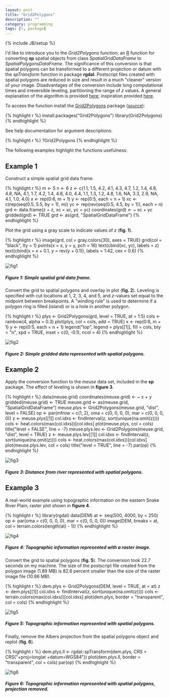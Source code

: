 ```yaml
---
layout: post
title: "Grid2Polygons"
description: ""
category: programming
tags: [r, package]
---
```

{% include JB/setup %}

I'd like to introduce you to the *Grid2Polygons* function; an 
[R](http://www.r-project.org/) function for
converting **sp** spatial objects from class *SpatialGridDataFrame* 
to *SpatialPolygonsDataFrame*. 
The significance of this conversion is that
spatial polygons can be transformed to a different projection or datum with 
the *spTransform* function in package **rgdal**. 
Postscript files created with spatial polygons are reduced in size and result 
in a much "cleaner" version of your image. Disadvantages of the conversion 
include long computational times and irreversible leveling, 
partitioning the range of *z* values. 
A general explanation of the algorithm is provided
[here](http://stackoverflow.com/questions/643995/algorithm-to-merge-adjacent-rectangles-into-polygon});
inspiration provided
[here](http://menugget.blogspot.com/2012/04/create-polygons-from-matrix.html).

To access the function install the 
[Grid2Polygons](http://cran.r-project.org/web/packages/Grid2Polygons/index.html) 
package ([source](https://github.com/jfisher-usgs/Grid2Polygons)):

{% highlight r %}
install.packages("Grid2Polygons")
library(Grid2Polygons)
{% endhighlight %}

See help documentation for argument descriptions:

{% highlight r %}
?Grid2Polygons
{% endhighlight %}

The following examples highlight the functions usefulness:

## Example 1

Construct a simple spatial grid data frame.

{% highlight r %}
m <- 5
n <- 6
z <- c(1.1,  1.5,  4.2,  4.1,  4.3,  4.7,
       1.2,  1.4,  4.8,  4.8,   NA,  4.1,
       1.7,  4.2,  1.4,  4.8,  4.0,  4.4,
       1.1,  1.3,  1.2,  4.8,  1.6,   NA,
       3.3,  2.9,   NA,  4.1,  1.0,  4.0)
x <- rep(0:6, m + 1)
y <- rep(0:5, each = n + 1)
xc <- c(rep(seq(0.5, 5.5, by = 1), m))
yc <- rep(rev(seq(0.5, 4.5, by = 1)), each = n)
grd <- data.frame(z = z, xc = xc, yc = yc)
coordinates(grd) <- ~ xc + yc
gridded(grd) <- TRUE
grd <- as(grd, "SpatialGridDataFrame")
{% endhighlight %}

Plot the grid using a gray scale to indicate values of *z* (**fig. 1**).

{% highlight r %}
image(grd, col = gray.colors(30), axes = TRUE)
grid(col = "black", lty = 1)
points(x = x, y = y, pch = 16)
text(cbind(xc, yc), labels = z)
text(cbind(x = x + 0.1, y = rev(y + 0.1)), labels = 1:42, cex = 0.6)
{% endhighlight %}

<div class="img-centered">
  <img src="/images/2012-06-04/fig1.png" alt="fig1" title="Figure 1"/>
  <div class="caption">
    <h5>Figure 1: Simple spatial grid data frame.</h5> 
  </div>
</div>

Convert the grid to spatial polygons and overlay in plot (**fig. 2**). 
Leveling is specified with cut locations at 1, 2, 3, 4, and 5, and 
*z*-values set equal to the midpoint between breakpoints. A "winding rule"
is used to determine if a polygon ring is filled (island) or is a 
hole in another polygon.

{% highlight r %}
plys <- Grid2Polygons(grd, level = TRUE, at = 1:5)
cols <- rainbow(4, alpha = 0.3)
plot(plys, col = cols, add = TRUE)
x <- rep(0:6, m + 1)
y <- rep(0:5, each = n + 1)
legend("top", legend = plys[[1]], fill = cols, bty = "n", xpd = TRUE, inset = c(0, -0.1), ncol = 4)
{% endhighlight %}

<div class="img-centered">
  <img src="/images/2012-06-04/fig2.png" alt="fig2" title="Figure 2"/>
  <div class="caption">
    <h5>Figure 2: Simple gridded data represented with spatial polygons.</h5> 
  </div>
</div>

## Example 2

Apply the conversion function to the *meuse* data set, 
included in the **sp** package. 
The effect of leveling is shown in **figure 3**.

{% highlight r %}
data(meuse.grid)
coordinates(meuse.grid) <- ~ x + y
gridded(meuse.grid) <- TRUE
meuse.grid <- as(meuse.grid, "SpatialGridDataFrame")
meuse.plys <- Grid2Polygons(meuse.grid, "dist", level = FALSE)
op <- par(mfrow = c(1, 2), oma = c(0, 0, 0, 0), mar = c(0, 0, 0, 0))
z <- meuse.plys[[1]]
col.idxs <- findInterval(z, sort(unique(na.omit(z))))
cols <- heat.colors(max(col.idxs))[col.idxs]
plot(meuse.plys, col = cols)
title("level = FALSE", line = -7)
meuse.plys.lev <- Grid2Polygons(meuse.grid, "dist", level = TRUE)
z <- meuse.plys.lev[[1]]
col.idxs <- findInterval(z, sort(unique(na.omit(z))))
cols <- heat.colors(max(col.idxs))[col.idxs]
plot(meuse.plys.lev, col = cols)
title("level = TRUE", line = -7)
par(op)
{% endhighlight %}

<div class="img-centered">
  <img src="/images/2012-06-04/fig3.png" alt="fig3" title="Figure 3"/>
  <div class="caption">
    <h5>Figure 3: Distance from river represented with spatial polygons.</h5> 
  </div>
</div>

## Example 3

A real-world example using topographic information on the 
eastern Snake River Plain; raster plot shown in **figure 4**. 

{% highlight r %}
library(rgdal)
data(DEM)
at <- seq(500, 4000, by = 250)
op <- par(oma = c(0, 0, 0, 0), mar = c(0, 0, 0, 0))
image(DEM, breaks = at, col = terrain.colors(length(at) - 1))
{% endhighlight %}

<div class="img-centered">
  <img src="/images/2012-06-04/fig4.png" alt="fig4" title="Figure 4"/>
  <div class="caption">
    <h5>Figure 4: Topographic information represented with a raster image.</h5> 
  </div>
</div>

Convert the grid to spatial polygons (**fig. 5**). 
The conversion took 22.7 seconds on my machine. 
The size of the postscript file created from the polygon image (1.89 MB) is 
82.6 percent smaller than the size of the raster image file (10.86 MB). 

{% highlight r %}
dem.plys <- Grid2Polygons(DEM, level = TRUE, at = at)
z <- dem.plys[[1]]
col.idxs <- findInterval(z, sort(unique(na.omit(z))))
cols <- terrain.colors(max(col.idxs))[col.idxs]
plot(dem.plys, border = "transparent", col = cols)
{% endhighlight %}

<div class="img-centered">
  <img src="/images/2012-06-04/fig5.png" alt="fig5" title="Figure 5"/>
  <div class="caption">
    <h5>Figure 5: Topographic information represented with spatial polygons.</h5> 
  </div>
</div>

Finally, remove the Albers projection from the spatial polygons object and 
replot (**fig. 6**).

{% highlight r %}
dem.plys.ll <- rgdal::spTransform(dem.plys, CRS = CRS("+proj=longlat +datum=WGS84"))
plot(dem.plys.ll, border = "transparent", col = cols)
par(op)
{% endhighlight %}

<div class="img-centered">
  <img src="/images/2012-06-04/fig6.png" alt="fig6" title="Figure 6"/>
  <div class="caption">
    <h5>Figure 6: Topographic information represented with spatial polygons, 
        projection removed.</h5> 
  </div>
</div>

